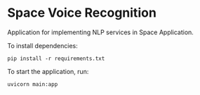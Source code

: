 # Space Voice Recognition

Application for implementing NLP services in Space Application.

To install dependencies:

    pip install -r requirements.txt

To start the application, run:

    uvicorn main:app

